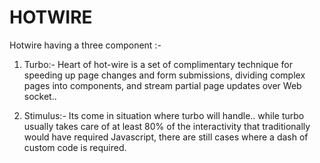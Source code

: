 # HOTWIRE
Hotwire having a three component :-

1) Turbo:- Heart of hot-wire is a set of complimentary technique for speeding up page changes and form submissions, dividing complex pages into components, and stream partial page updates over Web socket..

2) Stimulus:- Its come in situation where turbo will handle.. while turbo usually takes care of at least 80% of the interactivity that traditionally would have required Javascript, there are still cases where a dash of custom code is required.
